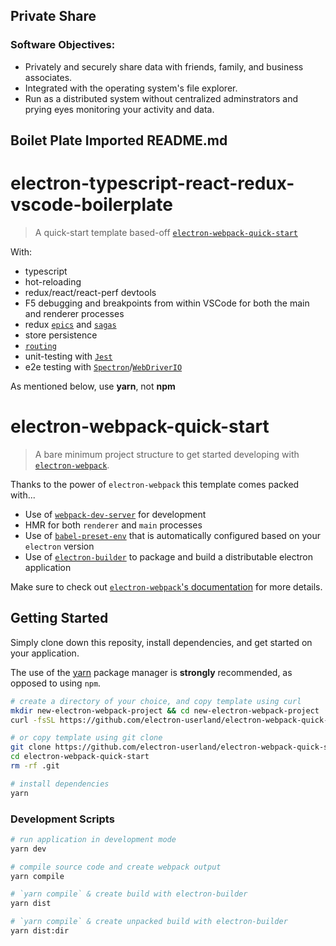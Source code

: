 ## Private Share

### Software Objectives: 
- Privately and securely share data with friends, family, and business associates.
- Integrated with the operating system's file explorer.  
- Run as a distributed system without centralized adminstrators and prying eyes monitoring your activity and data.

## Boilet Plate Imported README.md

# electron-typescript-react-redux-vscode-boilerplate
> A quick-start template based-off [`electron-webpack-quick-start`](https://github.com/electron-userland/electron-webpack-quick-start)

With:

* typescript
* hot-reloading
* redux/react/react-perf devtools
* F5 debugging and breakpoints from within VSCode for both the main and renderer processes
* redux [`epics`](https://github.com/redux-observable/redux-observable) and [`sagas`](https://github.com/redux-saga/redux-saga)
* store persistence
* [`routing`](https://github.com/supasate/connected-react-router)
* unit-testing with [`Jest`](https://github.com/facebook/jest)
* e2e testing with [`Spectron`](https://github.com/electron/spectron)/[`WebDriverIO`](https://github.com/webdriverio/webdriverio)

As mentioned below, use **yarn**, not **npm**

# electron-webpack-quick-start
> A bare minimum project structure to get started developing with [`electron-webpack`](https://github.com/electron-userland/electron-webpack).

Thanks to the power of `electron-webpack` this template comes packed with...

* Use of [`webpack-dev-server`](https://github.com/webpack/webpack-dev-server) for development
* HMR for both `renderer` and `main` processes
* Use of [`babel-preset-env`](https://github.com/babel/babel-preset-env) that is automatically configured based on your `electron` version
* Use of [`electron-builder`](https://github.com/electron-userland/electron-builder) to package and build a distributable electron application

Make sure to check out [`electron-webpack`'s documentation](https://webpack.electron.build/) for more details.

## Getting Started
Simply clone down this reposity, install dependencies, and get started on your application.

The use of the [yarn](https://yarnpkg.com/) package manager is **strongly** recommended, as opposed to using `npm`.

```bash
# create a directory of your choice, and copy template using curl
mkdir new-electron-webpack-project && cd new-electron-webpack-project
curl -fsSL https://github.com/electron-userland/electron-webpack-quick-start/archive/master.tar.gz | tar -xz --strip-components 1

# or copy template using git clone
git clone https://github.com/electron-userland/electron-webpack-quick-start.git
cd electron-webpack-quick-start
rm -rf .git

# install dependencies
yarn
```

### Development Scripts

```bash
# run application in development mode
yarn dev

# compile source code and create webpack output
yarn compile

# `yarn compile` & create build with electron-builder
yarn dist

# `yarn compile` & create unpacked build with electron-builder
yarn dist:dir
```